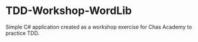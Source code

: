 # TDD-Workshop-WordLib

Simple C# application created as a workshop exercise for Chas Academy to practice TDD. 
